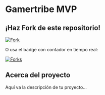 # Gamertribe MVP

## ¡Haz Fork de este repositorio!

[![Fork](https://i.imgur.com/9BcJZyK.png)](https://github.com/Gamerzuggy/gamertribe-mvp/fork)

O usa el badge con contador en tiempo real:

[![Forks](https://img.shields.io/github/forks/Gamerzuggy/gamertribe-mvp?style=social)](https://github.com/Gamerzuggy/gamertribe-mvp/fork)

## Acerca del proyecto

Aquí va la descripción de tu proyecto...
